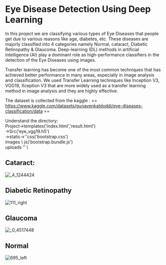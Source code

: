 # Eye Disease Detection Using Deep Learning

In this project we are classifying various types of Eye Diseases that people get due to various reasons like age, diabetes, etc. These diseases are majorly classified into 4 categories namely Normal, cataract, Diabetic Retinopathy & Glaucoma. Deep-learning (DL) methods in artificial intelligence (AI) play a dominant role as high-performance classifiers in the detection of the Eye Diseases using images. 

Transfer learning has become one of the most common techniques that has achieved better performance in many areas, especially in image analysis and classification. We used Transfer Learning techniques like Inception V3, VGG19, Xception V3 that are more widely used as a transfer learning method in image analysis and they are highly effective.

The dataset is collected from the kaggle :
== https://www.kaggle.com/datasets/gunavenkatdoddi/eye-diseases-classification/data ==


Understand the directory: \
Project->templates('index.html','result.html') \
        ->Src('eye_vgg19.h5') \
        ->static->''css('bootstrap.css') \
                      images \ 
                      js('bootstrap.bundle.js') \
                      uploads '' \
                      




## Cataract: 
![_4_1244424](https://github.com/user-attachments/assets/d499886c-2887-4cb1-8b12-27d90dc91b62)

## Diabetic Retinopathy
![111_right](https://github.com/user-attachments/assets/c207cfd0-428c-412b-a915-74894af248f4)

## Glaucoma
![_0_4517448](https://github.com/user-attachments/assets/623947d8-5de9-498e-97c7-a1378efd2419)

## Normal
![695_left](https://github.com/user-attachments/assets/f6412d4a-5a2c-478a-9bad-4fcdd16aa94e)

